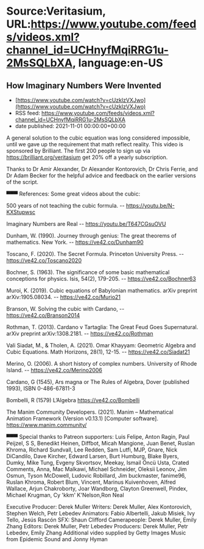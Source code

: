 # Source:Veritasium, URL:https://www.youtube.com/feeds/videos.xml?channel_id=UCHnyfMqiRRG1u-2MsSQLbXA, language:en-US

## How Imaginary Numbers Were Invented
 - [https://www.youtube.com/watch?v=cUzklzVXJwo](https://www.youtube.com/watch?v=cUzklzVXJwo)
 - RSS feed: https://www.youtube.com/feeds/videos.xml?channel_id=UCHnyfMqiRRG1u-2MsSQLbXA
 - date published: 2021-11-01 00:00:00+00:00

A general solution to the cubic equation was long considered impossible, until we gave up the requirement that math reflect reality. This video is sponsored by Brilliant. The first 200 people to sign up via https://brilliant.org/veritasium get 20% off a yearly subscription.

Thanks to Dr Amir Alexander, Dr Alexander Kontorovich, Dr Chris Ferrie, and Dr Adam Becker for the helpful advice and feedback on the earlier versions of the script. 

▀▀▀
References:
Some great videos about the cubic:

500 years of not teaching the cubic formula. -- https://youtu.be/N-KXStupwsc

Imaginary Numbers are Real -- https://youtu.be/T647CGsuOVU

Dunham, W. (1990). Journey through genius: The great theorems of mathematics. New York. -- https://ve42.co/Dunham90

Toscano, F. (2020). The Secret Formula. Princeton University Press. -- https://ve42.co/Toscano2020

Bochner, S. (1963). The significance of some basic mathematical conceptions for physics. Isis, 54(2), 179-205. -- https://ve42.co/Bochner63

Muroi, K. (2019). Cubic equations of Babylonian mathematics. arXiv preprint arXiv:1905.08034. -- https://ve42.co/Murio21

Branson, W. Solving the cubic with Cardano, -- https://ve42.co/Branson2014

Rothman, T. (2013). Cardano v Tartaglia: The Great Feud Goes Supernatural. arXiv preprint arXiv:1308.2181. -- https://ve42.co/Rothman

Vali Siadat, M., & Tholen, A. (2021). Omar Khayyam: Geometric Algebra and Cubic Equations. Math Horizons, 28(1), 12-15. -- https://ve42.co/Siadat21

Merino, O. (2006). A short history of complex numbers. University of Rhode Island. -- https://ve42.co/Merino2006

Cardano, G (1545), Ars magna or The Rules of Algebra, Dover (published 1993), ISBN 0-486-67811-3

Bombelli, R (1579) L’Algebra https://ve42.co/Bombelli

The Manim Community Developers. (2021). Manim – Mathematical Animation Framework (Version v0.13.1) [Computer software]. https://www.manim.community/

▀▀▀
Special thanks to Patreon supporters: Luis Felipe, Anton Ragin, Paul Peijzel, S S, Benedikt Heinen, Diffbot, Micah Mangione, Juan Benet, Ruslan Khroma, Richard Sundvall, Lee Redden, Sam Lutfi, MJP, Gnare, Nick DiCandilo, Dave Kircher, Edward Larsen, Burt Humburg, Blake Byers, Dumky, Mike Tung, Evgeny Skvortsov, Meekay, Ismail Öncü Usta, Crated Comments, Anna, Mac Malkawi, Michael Schneider, Oleksii Leonov, Jim Osmun, Tyson McDowell, Ludovic Robillard, Jim buckmaster, fanime96, Ruslan Khroma, Robert Blum, Vincent, Marinus Kuivenhoven, Alfred Wallace, Arjun Chakroborty, Joar Wandborg, Clayton Greenwell, Pindex, Michael Krugman, Cy 'kkm' K'Nelson,Ron Neal 

Executive Producer: Derek Muller
Writers: Derek Muller, Alex Kontorovich, Stephen Welch, Petr Lebedev
Animators: Fabio Albertelli, Jakub Misiek, Ivy Tello, Jesús Rascón
SFX: Shaun Clifford
Camerapeople: Derek Muller, Emily Zhang
Editors: Derek Muller, Petr Lebedev
Producers: Derek Muller, Petr Lebedev, Emily Zhang
Additional video supplied by Getty Images
Music from Epidemic Sound and Jonny Hyman


